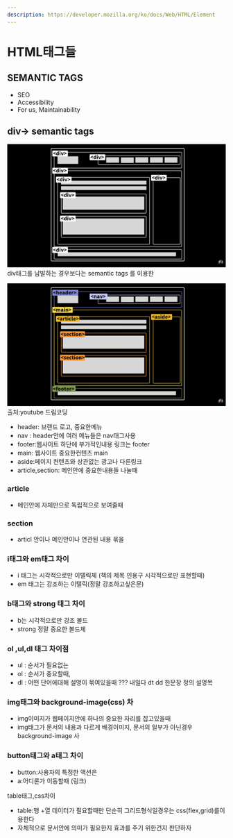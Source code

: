 ```yaml
---
description: https://developer.mozilla.org/ko/docs/Web/HTML/Element
---
```


# HTML태그들

## SEMANTIC TAGS

* SEO
* Accessibility&#x20;
* For us, Maintainability

## div-> semantic tags&#x20;

![](../.gitbook/assets/image.png)div태그를 남발하는 경우보다는 semantic tags 를 이용한

![](<../.gitbook/assets/image (2).png>)\
출처:youtube 드림코딩&#x20;

* header: 브랜드 로고, 중요한메뉴
* nav : header안에 여러 메뉴들은 nav태그사용
* footer:웹사이트 하단에 부가적인내용 링크는 footer
* main: 웹사이트 중요한컨텐츠 main
* aside:페이지 컨텐츠와 상관없는 광고나 다른링크
* article,section: 메인안에 중요한내용들 나눌때&#x20;

### article

* 메인안에 자체만으로 독립적으로 보여줄때

### section

* articl 안이나 메인안이나 연관된 내용 묶을

### i태그와 em태그 차이

* i 태그는 시각적으로만 이탤릭체 (책의 제목 인용구 시각적으로만 표현할때)
* em 태그는 강조하는 이탤릭(정말 강조하고싶은문)

### b태그와 strong 태그 차이

* b는 시각적으로만 강조 볼드
* strong 정말 중요한 볼드체

### ol ,ul,dl 태그 차이점

* ul : 순서가 필요없는&#x20;
* ol : 순서가 중요할때,
* dl : 어떤 단어에대해 설명이 묶여있을때 ??? 내일다 dt dd 한문장 정의 설명목

### img태그와 background-image(css) 차

* img이미지가 웹페이지안에 하나의 중요한 자리를 잡고있을때
* img태그가 문서의 내용과 다르게 배경이미지,  문서의 일부가 아닌경우 background-image 사

### button태그와 a태그 차이

* button:사용자의 특정한 액션은
* a:어디론가 이동할때 (링크)

table태그,css차이

* table:행 +열 데이터가 필요할때만  단순히 그리드형식일경우는 css(flex,grid)를이용한다&#x20;
* 자체적으로 문서안에 의미가 필요한지 효과를 주기 위한건지 판단하자

